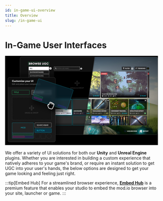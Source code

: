 ```yaml
---
id: in-game-ui-overview
title: Overview
slug: /in-game-ui
---
```


# In-Game User Interfaces

![in-game ui overview](img/customize.png)

We offer a variety of UI solutions for both our **Unity** and **Unreal Engine** plugins. Whether you are interested in building a custom experience that natively adheres to your game's brand, or require an instant solution to get UGC into your user's hands, the below options are designed to get your game looking and feeling just right.

<div className="simplecard-grid">
  <SimpleCard
    shadow="tl"
    title="Component UI"
    image="/img/icon_cui.svg"
    text="A UI framework that gives you complete control over your UI implementation, allowing you to create a white label system that perfectly suits your game."
    moreLink="/in-game-ui/component/"
  />
    <SimpleCard
    shadow="tl"
    title="Template UI"
    image="/img/icon_tui.svg"
    text="A ready-made UGC browser built using Component UI. It can be used as a functional template  or as a reference for implementing your own UI."
    moreLink="/in-game-ui/template/"
  />
</div>

:::tip[Embed Hub]
For a streamlined browser experience, **[Embed Hub](/embed-hub)** is a premium feature that enables your studio to embed the mod.io browser into your site, launcher or game.
:::